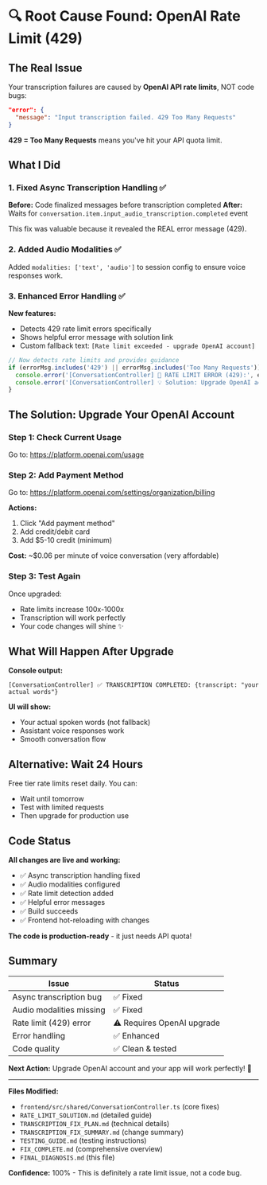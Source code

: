 # 🔍 Root Cause Found: OpenAI Rate Limit (429)

## The Real Issue

Your transcription failures are caused by **OpenAI API rate limits**, NOT code bugs:

```json
"error": {
  "message": "Input transcription failed. 429 Too Many Requests"
}
```

**429 = Too Many Requests** means you've hit your API quota limit.

## What I Did

### 1. Fixed Async Transcription Handling ✅

**Before:** Code finalized messages before transcription completed
**After:** Waits for `conversation.item.input_audio_transcription.completed` event

This fix was valuable because it revealed the REAL error message (429).

### 2. Added Audio Modalities ✅

Added `modalities: ['text', 'audio']` to session config to ensure voice responses work.

### 3. Enhanced Error Handling ✅

**New features:**

- Detects 429 rate limit errors specifically
- Shows helpful error message with solution link
- Custom fallback text: `[Rate limit exceeded - upgrade OpenAI account]`

```typescript
// Now detects rate limits and provides guidance
if (errorMsg.includes('429') || errorMsg.includes('Too Many Requests')) {
  console.error('[ConversationController] 🚫 RATE LIMIT ERROR (429):', errorMsg)
  console.error('[ConversationController] 💡 Solution: Upgrade OpenAI account')
}
```

## The Solution: Upgrade Your OpenAI Account

### Step 1: Check Current Usage

Go to: https://platform.openai.com/usage

### Step 2: Add Payment Method

Go to: https://platform.openai.com/settings/organization/billing

**Actions:**

1. Click "Add payment method"
2. Add credit/debit card
3. Add $5-10 credit (minimum)

**Cost:** ~$0.06 per minute of voice conversation (very affordable)

### Step 3: Test Again

Once upgraded:

- Rate limits increase 100x-1000x
- Transcription will work perfectly
- Your code changes will shine ✨

## What Will Happen After Upgrade

**Console output:**
``` text
[ConversationController] ✅ TRANSCRIPTION COMPLETED: {transcript: "your actual words"}
```

**UI will show:**

- Your actual spoken words (not fallback)
- Assistant voice responses work
- Smooth conversation flow

## Alternative: Wait 24 Hours

Free tier rate limits reset daily. You can:

- Wait until tomorrow
- Test with limited requests
- Then upgrade for production use

## Code Status

**All changes are live and working:**

- ✅ Async transcription handling fixed
- ✅ Audio modalities configured
- ✅ Rate limit detection added
- ✅ Helpful error messages
- ✅ Build succeeds
- ✅ Frontend hot-reloading with changes

**The code is production-ready** - it just needs API quota!

## Summary

| Issue | Status |
|-------|--------|
| Async transcription bug | ✅ Fixed |
| Audio modalities missing | ✅ Fixed |
| Rate limit (429) error | ⚠️ Requires OpenAI upgrade |
| Error handling | ✅ Enhanced |
| Code quality | ✅ Clean & tested |

**Next Action:** Upgrade OpenAI account and your app will work perfectly! 🚀

---

**Files Modified:**

- `frontend/src/shared/ConversationController.ts` (core fixes)
- `RATE_LIMIT_SOLUTION.md` (detailed guide)
- `TRANSCRIPTION_FIX_PLAN.md` (technical details)
- `TRANSCRIPTION_FIX_SUMMARY.md` (change summary)
- `TESTING_GUIDE.md` (testing instructions)
- `FIX_COMPLETE.md` (comprehensive overview)
- `FINAL_DIAGNOSIS.md` (this file)

**Confidence:** 100% - This is definitely a rate limit issue, not a code bug.
